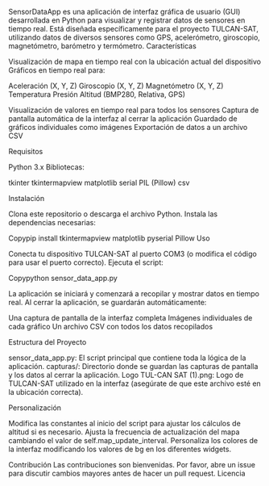 SensorDataApp es una aplicación de interfaz gráfica de usuario (GUI) desarrollada en Python para visualizar y registrar datos de sensores en tiempo real. Está diseñada específicamente para el proyecto TULCAN-SAT, utilizando datos de diversos sensores como GPS, acelerómetro, giroscopio, magnetómetro, barómetro y termómetro.
Características

Visualización de mapa en tiempo real con la ubicación actual del dispositivo
Gráficos en tiempo real para:

Aceleración (X, Y, Z)
Giroscopio (X, Y, Z)
Magnetómetro (X, Y, Z)
Temperatura
Presión
Altitud (BMP280, Relativa, GPS)


Visualización de valores en tiempo real para todos los sensores
Captura de pantalla automática de la interfaz al cerrar la aplicación
Guardado de gráficos individuales como imágenes
Exportación de datos a un archivo CSV

Requisitos

Python 3.x
Bibliotecas:

tkinter
tkintermapview
matplotlib
serial
PIL (Pillow)
csv



Instalación

Clona este repositorio o descarga el archivo Python.
Instala las dependencias necesarias:

Copypip install tkintermapview matplotlib pyserial Pillow
Uso

Conecta tu dispositivo TULCAN-SAT al puerto COM3 (o modifica el código para usar el puerto correcto).
Ejecuta el script:

Copypython sensor_data_app.py

La aplicación se iniciará y comenzará a recopilar y mostrar datos en tiempo real.
Al cerrar la aplicación, se guardarán automáticamente:

Una captura de pantalla de la interfaz completa
Imágenes individuales de cada gráfico
Un archivo CSV con todos los datos recopilados



Estructura del Proyecto

sensor_data_app.py: El script principal que contiene toda la lógica de la aplicación.
capturas/: Directorio donde se guardan las capturas de pantalla y los datos al cerrar la aplicación.
Logo TUL-CAN SAT (1).png: Logo de TULCAN-SAT utilizado en la interfaz (asegúrate de que este archivo esté en la ubicación correcta).

Personalización

Modifica las constantes al inicio del script para ajustar los cálculos de altitud si es necesario.
Ajusta la frecuencia de actualización del mapa cambiando el valor de self.map_update_interval.
Personaliza los colores de la interfaz modificando los valores de bg en los diferentes widgets.

Contribución
Las contribuciones son bienvenidas. Por favor, abre un issue para discutir cambios mayores antes de hacer un pull request.
Licencia
